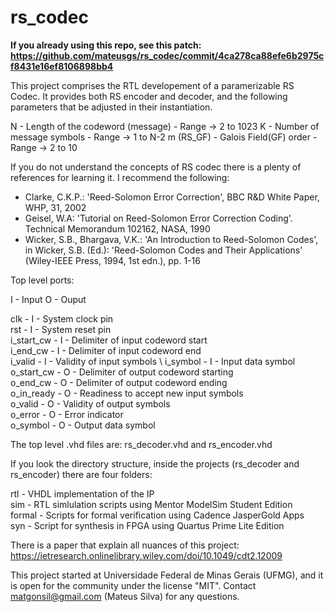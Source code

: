 # rs_codec

**If you already using this repo, see this patch: https://github.com/mateusgs/rs_codec/commit/4ca278ca88efe6b2975cf8431e16ef8106898bb4**

This project comprises the RTL developement of a paramerizable RS Codec. It provides both RS encoder and decoder, and the following parameters that be adjusted in their instantiation.

N - Length of the codeword (message) -  Range -> 2 to 1023
K - Number of message symbols - Range -> 1 to N-2
m (RS_GF) - Galois Field(GF)  order - Range -> 2 to 10

If you do not understand the concepts of RS codec there is a plenty of references for learning it. I recommend the following:

- Clarke, C.K.P.: 'Reed-Solomon Error Correction', BBC R\&D White Paper, WHP, 31, 2002
- Geisel, W.A: 'Tutorial on Reed-Solomon Error Correction Coding'. Technical Memorandum 102162, NASA, 1990
- Wicker, S.B., Bhargava, V.K.: 'An Introduction to Reed-Solomon Codes', in Wicker, S.B. (Ed.): 'Reed-Solomon Codes and Their Applications' (Wiley-IEEE Press, 1994, 1st edn.), pp. 1-16

Top level ports:

I - Input
O - Ouput

clk - I - System clock pin \
rst - I - System reset pin \
i_start_cw - I - Delimiter of input codeword start \
i_end_cw - I - Delimiter of input codeword end \
i_valid - I - Validity of input symbols \ 
i_symbol - I - Input data symbol \
o_start_cw - O - Delimiter of output codeword starting \
o_end_cw - O - Delimiter of output codeword ending \
o_in_ready - O - Readiness to accept new input symbols \
o_valid - O - Validity of output symbols \
o_error - O - Error indicator \
o_symbol - O - Output data symbol


The top level .vhd files are: rs_decoder.vhd and rs_encoder.vhd

If you look the directory structure, inside the projects (rs_decoder and rs_encoder) there are four folders:

rtl - VHDL implementation of the IP \
sim - RTL simlulation scripts using Mentor ModelSim Student Edition \
formal - Scripts for formal verification using Cadence JasperGold Apps \
syn - Script for synthesis in FPGA using Quartus Prime Lite Edition 

There is a paper that explain all nuances of this project:
https://ietresearch.onlinelibrary.wiley.com/doi/10.1049/cdt2.12009

This project started at Universidade Federal de Minas Gerais (UFMG), and it is open for the community under the license "MIT".
Contact matgonsil@gmail.com (Mateus Silva) for any questions.
